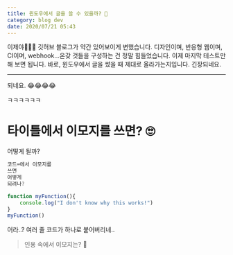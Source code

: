 ```yaml
---
title: 윈도우에서 글을 쓸 수 있을까? 🤔
category: blog dev
date: 2020/07/21 05:43
---
```


이제야👏👏👏 깃허브 블로그가 약간 있어보이게 변했습니다. 디자인이며, 반응형 웹이며, CI이며, webhook...온갖 것들을 구성하는 건 정말 힘들었습니다. 이제 마지막 테스트만 해 보면 됩니다. 바로, 윈도우에서 글을 썼을 때 제대로 올라가는지입니다. 긴장되네요.

---

되네요. 😂😂😂😂

ㅋㅋㅋㅋㅋㅋ

# 타이틀에서 이모지를 쓰면? 🙄

어떻게 될까?

```js
코드⌨에서 이모지를
쓰면
어떻게
되려나?

function myFunction(){
    console.log("I don't know why this works!")
}
myFunction()
```

어라..?
여러 줄 코드가 하나로 붙어버리네..

> 인용 속에서 이모지는? 💬
